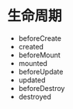 # 生命周期

-   beforeCreate
-   created
-   beforeMount
-   mounted
-   beforeUpdate
-   updated
-   beforeDestroy
-   destroyed
